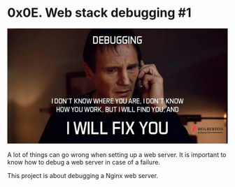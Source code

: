 # 0x0E. Web stack debugging \#1

![Debugging meme](./meme.jpg)

A lot of things can go wrong when setting up a web server.
It is important to know how to debug a web server in case of a failure.

This project is about debugging a Nginx web server.
